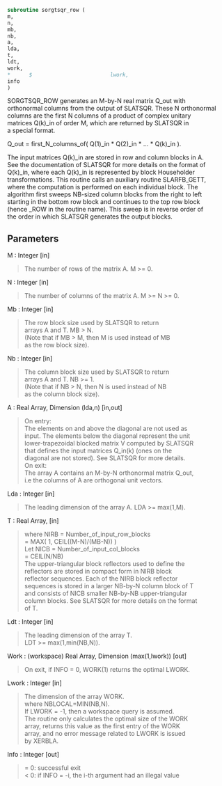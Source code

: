 ```fortran  
subroutine sorgtsqr_row (  
m,  
n,  
mb,  
nb,  
a,  
lda,  
t,  
ldt,  
work,  
*      $                         lwork,  
info  
)  
```  
  
SORGTSQR_ROW generates an M-by-N real matrix Q_out with  
orthonormal columns from the output of SLATSQR. These N orthonormal  
columns are the first N columns of a product of complex unitary  
matrices Q(k)_in of order M, which are returned by SLATSQR in  
a special format.  
  
Q_out = first_N_columns_of( Q(1)_in * Q(2)_in * ... * Q(k)_in ).  
  
The input matrices Q(k)_in are stored in row and column blocks in A.  
See the documentation of SLATSQR for more details on the format of  
Q(k)_in, where each Q(k)_in is represented by block Householder  
transformations. This routine calls an auxiliary routine SLARFB_GETT,  
where the computation is performed on each individual block. The  
algorithm first sweeps NB-sized column blocks from the right to left  
starting in the bottom row block and continues to the top row block  
(hence _ROW in the routine name). This sweep is in reverse order of  
the order in which SLATSQR generates the output blocks.  
  
## Parameters  
M : Integer [in]  
> The number of rows of the matrix A.  M >= 0.  
  
N : Integer [in]  
> The number of columns of the matrix A. M >= N >= 0.  
  
Mb : Integer [in]  
> The row block size used by SLATSQR to return  
> arrays A and T. MB > N.  
> (Note that if MB > M, then M is used instead of MB  
> as the row block size).  
  
Nb : Integer [in]  
> The column block size used by SLATSQR to return  
> arrays A and T. NB >= 1.  
> (Note that if NB > N, then N is used instead of NB  
> as the column block size).  
  
A : Real Array, Dimension (lda,n) [in,out]  
> On entry:  
> The elements on and above the diagonal are not used as  
> input. The elements below the diagonal represent the unit  
> lower-trapezoidal blocked matrix V computed by SLATSQR  
> that defines the input matrices Q_in(k) (ones on the  
> diagonal are not stored). See SLATSQR for more details.  
> On exit:  
> The array A contains an M-by-N orthonormal matrix Q_out,  
> i.e the columns of A are orthogonal unit vectors.  
  
Lda : Integer [in]  
> The leading dimension of the array A.  LDA >= max(1,M).  
  
T : Real Array, [in]  
> where NIRB = Number_of_input_row_blocks  
> = MAX( 1, CEIL((M-N)/(MB-N)) )  
> Let NICB = Number_of_input_col_blocks  
> = CEIL(N/NB)  
> The upper-triangular block reflectors used to define the  
> reflectors are stored in compact form in NIRB block  
> reflector sequences. Each of the NIRB block reflector  
> sequences is stored in a larger NB-by-N column block of T  
> and consists of NICB smaller NB-by-NB upper-triangular  
> column blocks. See SLATSQR for more details on the format  
> of T.  
  
Ldt : Integer [in]  
> The leading dimension of the array T.  
> LDT >= max(1,min(NB,N)).  
  
Work : (workspace) Real Array, Dimension (max(1,lwork)) [out]  
> On exit, if INFO = 0, WORK(1) returns the optimal LWORK.  
  
Lwork : Integer [in]  
> The dimension of the array WORK.  
> where NBLOCAL=MIN(NB,N).  
> If LWORK = -1, then a workspace query is assumed.  
> The routine only calculates the optimal size of the WORK  
> array, returns this value as the first entry of the WORK  
> array, and no error message related to LWORK is issued  
> by XERBLA.  
  
Info : Integer [out]  
> = 0:  successful exit  
> < 0:  if INFO = -i, the i-th argument had an illegal value  
  
